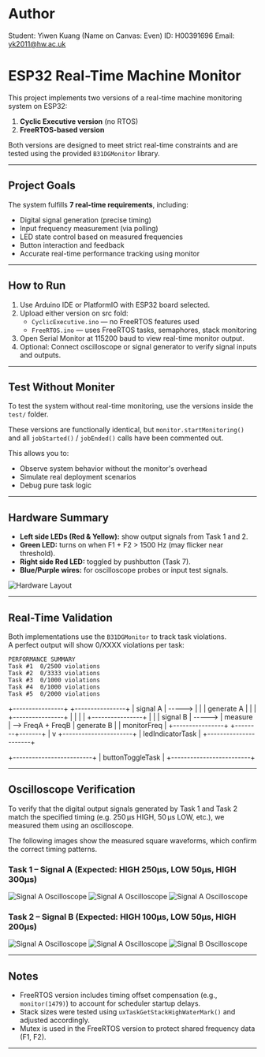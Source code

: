 # Author
Student: Yiwen Kuang (Name on Canvas: Even)
ID: H00391696
Email: yk2011@hw.ac.uk

# ESP32 Real-Time Machine Monitor

This project implements two versions of a real-time machine monitoring system on ESP32:

1. **Cyclic Executive version** (no RTOS)
2. **FreeRTOS-based version**

Both versions are designed to meet strict real-time constraints and are tested using the provided `B31DGMonitor` library.

---

## Project Goals

The system fulfills **7 real-time requirements**, including:

- Digital signal generation (precise timing)
- Input frequency measurement (via polling)
- LED state control based on measured frequencies
- Button interaction and feedback
- Accurate real-time performance tracking using monitor

---

## How to Run

1. Use Arduino IDE or PlatformIO with ESP32 board selected.
2. Upload either version on src fold:
   - `CyclicExecutive.ino` — no FreeRTOS features used
   - `FreeRTOS.ino` — uses FreeRTOS tasks, semaphores, stack monitoring
3. Open Serial Monitor at 115200 baud to view real-time monitor output.
4. Optional: Connect oscilloscope or signal generator to verify signal inputs and outputs.

---

## Test Without Moniter


To test the system without real-time monitoring, use the versions inside the `test/` folder.

These versions are functionally identical, but `monitor.startMonitoring()` and all `jobStarted()` / `jobEnded()` calls have been commented out.

This allows you to:
- Observe system behavior without the monitor's overhead
- Simulate real deployment scenarios
- Debug pure task logic

---

## Hardware Summary

- **Left side LEDs (Red & Yellow):** show output signals from Task 1 and 2.
- **Green LED:** turns on when F1 + F2 > 1500 Hz (may flicker near threshold).
- **Right side Red LED:** toggled by pushbutton (Task 7).
- **Blue/Purple wires:** for oscilloscope probes or input test signals.

![Hardware Layout](figures/hardware.JPG)

---

## Real-Time Validation

Both implementations use the `B31DGMonitor` to track task violations.  
A perfect output will show 0/XXXX violations per task:

```
PERFORMANCE SUMMARY
Task #1  0/2500 violations
Task #2  0/3333 violations
Task #3  0/1000 violations
Task #4  0/1000 violations
Task #5  0/2000 violations
```

+----------------+          +----------------+
|  signal A      | ----->   |                |
|  generate A    |          |                |
+----------------+          |                |
                            |                |
+----------------+          |                |
|  signal B      | ----->   | measure        | -->  FreqA + FreqB
|  generate B    |          | monitorFreq    |
+----------------+          +--------+-------+
                                     |
                                     v
                           +----------------------+
                           | ledIndicatorTask     |
                           +----------------------+

+-------------------------+
| buttonToggleTask        |
+-------------------------+

---

## Oscilloscope Verification

To verify that the digital output signals generated by Task 1 and Task 2 match the specified timing (e.g. 250 µs HIGH, 50 µs LOW, etc.), we measured them using an oscilloscope.

The following images show the measured square waveforms, which confirm the correct timing patterns.

### Task 1 – Signal A (Expected: HIGH 250µs, LOW 50µs, HIGH 300µs)
![Signal A Oscilloscope](figures/signal-measure6.JPG)
![Signal A Oscilloscope](figures/signal-measure3.JPG)
![Signal A Oscilloscope](figures/signal-measure2.JPG)

### Task 2 – Signal B (Expected: HIGH 100µs, LOW 50µs, HIGH 200µs)
![Signal A Oscilloscope](figures/signal-measure5.JPG)
![Signal A Oscilloscope](figures/signal-measure4.JPG)
![Signal B Oscilloscope](figures/signal-measure1.JPG)

---

## Notes

- FreeRTOS version includes timing offset compensation (e.g., `monitor(1479)`) to account for scheduler startup delays.
- Stack sizes were tested using `uxTaskGetStackHighWaterMark()` and adjusted accordingly.
- Mutex is used in the FreeRTOS version to protect shared frequency data (F1, F2).

---